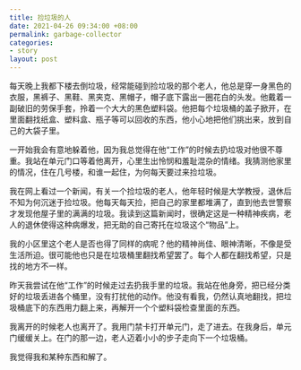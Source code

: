 ```yaml
---
title: 捡垃圾的人
date: 2021-04-26 09:34:00 +08:00
permalink: garbage-collector
categories:
- story
layout: post
---
```


每天晚上我都下楼去倒垃圾，经常能碰到捡垃圾的那个老人，他总是穿一身黑色的衣服，黑裤子、黑鞋、黑夹克、黑帽子，帽子底下露出一圈花白的头发。他戴着一副破旧的劳保手套，拎着一个大大的黑色塑料袋。他把每个垃圾桶的盖子掀开，在里面翻找纸盒、塑料盒、瓶子等可以回收的东西，他小心地把他们挑出来，放到自己的大袋子里。

一开始我会有意地躲着他，因为我总觉得在他“工作”的时候去扔垃圾对他很不尊重。我站在单元门口等着他离开，心里生出怜悯和羞耻混杂的情绪。我猜测他家里的情况，住在几号楼，和谁一起住，为何每天要过来捡垃圾。

我在网上看过一个新闻，有关一个捡垃圾的老人，他年轻时候是大学教授，退休后不知为何沉迷于捡垃圾。他每天每天捡，把自己的家里都堆满了，直到他去世警察才发现他屋子里的满满的垃圾。我读到这篇新闻时，很确定这是一种精神疾病，老人的退休使得这种病爆发，把无助的自己寄托在垃圾这个“物品”上。

我的小区里这个老人是否也得了同样的病呢？他的精神尚佳、眼神清晰，不像是受生活所迫。很可能他也只是在垃圾桶里翻找希望罢了。每个人都在翻找希望，只是找的地方不一样。

昨天我尝试在他“工作”的时候走过去扔我手里的垃圾。我站在他身旁，把已经分类好的垃圾丢进各个桶里，没有打扰他的动作。他没有看我，仍然认真地翻找，把垃圾桶底下的东西用力翻上来，再解开一个个塑料袋检查里面的东西。

我离开的时候老人也离开了。我用门禁卡打开单元门，走了进去。在我身后，单元门缓缓关上。在门的那一边，老人迈着小小的步子走向下一个垃圾桶。

我觉得我和某种东西和解了。
